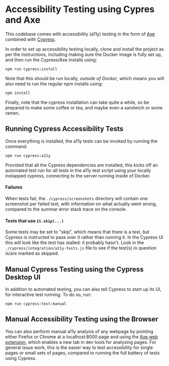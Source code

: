 # Accessibility Testing using Cypres and Axe

This codebase comes with accessibility (a11y) testing in the form of [Axe](https://www.deque.com/axe/) combined with [Cypress](https://www.cypress.io/).

In order to set up accessibility testing locally, clone and install the project as per the instructions, including making sure the Docker image is fully set up, and then run the Cypress/Axe installs using:

```
npm run cypress:install
```

Note that this should be run locally, _outside of Docker_, which means you will also need to run the regular npm installs using:

```
npm install
```

Finally, note that the cypress installation can take quite a while, so be prepared to make some coffee or tea, and maybe even a sandwich or some ramen.


## Running Cypress Accessibility Tests

Once everything is installed, the a11y tests can be invoked by running the command:

```
npm run cypress:a11y
```

Provided that all the Cypress dependencies are installed, this kicks off an automated test run for all tests in the a11y test script using your locally instapped cypress, connecting to the server running inside of Docker.

#### Failures

When tests fail, the `./cypress/screenshots` directory will contain one screenshot per failed test, with information on what actually went wrong, compared to the summar error stack trace on the console.

#### Tests that use `it.skip(...)`

Some tests may be set to "skip", which means that there is a test, but Cypress is instructed to pass over it rather than running it. In the Cypress UI this will look like the test has stalled: it probably hasn't. Look in the `./cypress/integration/a11y-tests.js` file to see if the test(s) in question is/are marked as skipped.

## Manual Cypress Testing using the Cypress Desktop UI

In addition to automated testing, you can also tell Cypress to start up its UI, for interactive test running. To do so, run:

```
npm run cypress:test:manual
```
## Manual Accessibility Testing using the Browser

You can also perform manual a11y analysis of any webpage by pointing either Firefox or Chrome at a localhost:8000 page and using the [Axe web extension](https://www.deque.com/axe/axe-for-web), which enables a new tab in dev tools for analysing pages. For general issue work, this is the easier way to test accessibility for single pages or small sets of pages, compared to running the full battery of tests using Cypress.
